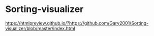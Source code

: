 # Sorting-visualizer

https://htmlpreview.github.io/?https://github.com/Gary2001/Sorting-visualizer/blob/master/index.html
